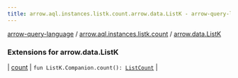 ```yaml
---
title: arrow.aql.instances.listk.count.arrow.data.ListK - arrow-query-language
---
```


[arrow-query-language](../../index.html) / [arrow.aql.instances.listk.count](../index.html) / [arrow.data.ListK](./index.html)

### Extensions for arrow.data.ListK

| [count](count.html) | `fun ListK.Companion.count(): `[`ListCount`](../../arrow.aql.instances/-list-count/index.html) |

